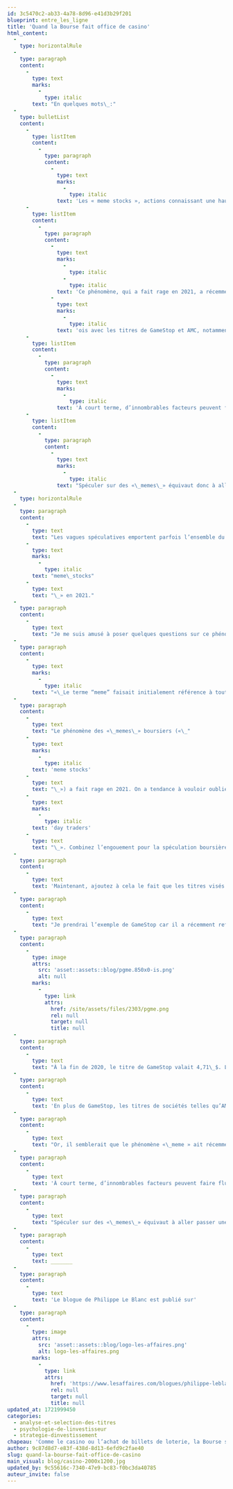 ```yaml
---
id: 3c5470c2-ab33-4a78-8d96-e41d3b29f201
blueprint: entre_les_ligne
title: 'Quand la Bourse fait office de casino'
html_content:
  -
    type: horizontalRule
  -
    type: paragraph
    content:
      -
        type: text
        marks:
          -
            type: italic
        text: "En quelques mots\_:"
  -
    type: bulletList
    content:
      -
        type: listItem
        content:
          -
            type: paragraph
            content:
              -
                type: text
                marks:
                  -
                    type: italic
                text: 'Les « meme stocks », actions connaissant une hausse rapide de leur prix et de leur volume de transactions, sont largement influencés par les communautés Internet et les réseaux sociaux plutôt que par des indicateurs financiers traditionnels.'
      -
        type: listItem
        content:
          -
            type: paragraph
            content:
              -
                type: text
                marks:
                  -
                    type: italic
                  -
                    type: italic
                text: 'Ce phénomène, qui a fait rage en 2021, a récemment refait surface, encore une f'
              -
                type: text
                marks:
                  -
                    type: italic
                text: 'ois avec les titres de GameStop et AMC, notamment.'
      -
        type: listItem
        content:
          -
            type: paragraph
            content:
              -
                type: text
                marks:
                  -
                    type: italic
                text: 'À court terme, d’innombrables facteurs peuvent faire fluctuer un titre en Bourse, parfois de manière explosive. À long terme cependant, un titre finira toujours par suivre l’évolution des bénéfices par action de cette entreprise.'
      -
        type: listItem
        content:
          -
            type: paragraph
            content:
              -
                type: text
                marks:
                  -
                    type: italic
                text: "Spéculer sur des «\_memes\_» équivaut donc à aller passer une soirée au casino, car bien qu’on puisse faire un coup d’argent rapide, à long terme, on est presque certain de perdre toute sa mise."
  -
    type: horizontalRule
  -
    type: paragraph
    content:
      -
        type: text
        text: "Les vagues spéculatives emportent parfois l’ensemble du marché boursier (fin des années 1990?), ou certains secteurs tels que le cannabis en 2018, les SPACs en 2020 et les «\_"
      -
        type: text
        marks:
          -
            type: italic
        text: "meme\_stocks"
      -
        type: text
        text: "\_» en 2021."
  -
    type: paragraph
    content:
      -
        type: text
        text: "Je me suis amusé à poser quelques questions sur ce phénomène des «\_memes » à ChatGPT et voici une partie de la réponse que j’ai obtenue. J’ai souligné quelques mots clés."
  -
    type: paragraph
    content:
      -
        type: text
        marks:
          -
            type: italic
        text: "«\_Le terme “meme” faisait initialement référence à toute idée, comportement ou style se propageant au sein d’une culture, souvent par\_imitation. Cependant, dans le contexte des “meme stocks”, il désigne des actions qui connaissent une augmentation rapide de leur prix et de leur volume de transactions, principalement\_alimentée par les communautés Internet, les tendances sur les réseaux sociaux et les forums en ligne,\_plutôt que\_par des indicateurs financiers traditionnels ou des fondamentaux.\_»"
  -
    type: paragraph
    content:
      -
        type: text
        text: "Le phénomène des «\_memes\_» boursiers («\_"
      -
        type: text
        marks:
          -
            type: italic
        text: 'meme stocks'
      -
        type: text
        text: "\_») a fait rage en 2021. On a tendance à vouloir oublier cette période de confinement liée à la COVID-19. Il reste que, à cette époque, de nombreuses personnes travaillant à la maison étaient devenues des spéculateurs boursiers, des «\_"
      -
        type: text
        marks:
          -
            type: italic
        text: 'day traders'
      -
        type: text
        text: "\_». Combinez l’engouement pour la spéculation boursière avec la popularité des réseaux sociaux, en particulier la plateforme Reddit, et vous avez le potentiel de faire exploser des titres en Bourse."
  -
    type: paragraph
    content:
      -
        type: text
        text: 'Maintenant, ajoutez à cela le fait que les titres visés sont souvent des titres largement vendus à découvert (vendre un titre à découvert consiste à vendre un titre que l’on ne possède pas dans l’espoir de le racheter plus tard à un prix moins élevé, empochant ainsi un bénéfice) et vous obtenez un cocktail potentiellement explosif.'
  -
    type: paragraph
    content:
      -
        type: text
        text: "Je prendrai l’exemple de GameStop car il a récemment refait surface en tant que titre «\_meme\_» extraordinaire. Voici comment son titre s’est comporté en 2021 alors que la folie des titres «\_meme\_» a fait rage\_:"
  -
    type: paragraph
    content:
      -
        type: image
        attrs:
          src: 'asset::assets::blog/pgme.850x0-is.png'
          alt: null
        marks:
          -
            type: link
            attrs:
              href: /site/assets/files/2303/pgme.png
              rel: null
              target: null
              title: null
  -
    type: paragraph
    content:
      -
        type: text
        text: "À la fin de 2020, le titre de GameStop valait 4,71\_$. Le 25 janvier 2021, soit 25 jours plus tard, il atteignait un sommet de 120,75\_$! Pourtant, comme l’indique ChatGPT, cette hausse fulgurante n’était fondée sur aucune base fondamentale."
  -
    type: paragraph
    content:
      -
        type: text
        text: 'En plus de GameStop, les titres de sociétés telles qu’AMC, Blackberry, Nokia et Bed Bath & Beyond (cette dernière a essentiellement fait faillite en 2023) ont aussi été la proie d’une grande vague de spéculation en 2021. Dans chaque cas, on parle de sociétés pratiquement moribondes dont les perspectives sont peu reluisantes et les titres largement vendus à découvert.'
  -
    type: paragraph
    content:
      -
        type: text
        text: "Or, il semblerait que le phénomène «\_meme » ait récemment refait surface. En effet, le 13 mai dernier, le titre s’est apprécié de 74\_% pour clore la journée à 30,45 $. Le lendemain, le titre a connu une hausse maximale de 113\_% à son haut de la journée (64,83\_$). De son côté, le titre d’AMC s’est apprécié de 78\_% au cours de la journée du 13 mai, en plus d’atteindre une hausse maximale de 129\_% le 14 mai. Apparemment, cette frénésie a été lancée par quelques messages publiés sur X par M. Keith Gill, celui-là même qui avait attiré l’attention du monde sur GameStop en 2021."
  -
    type: paragraph
    content:
      -
        type: text
        text: 'À court terme, d’innombrables facteurs peuvent faire fluctuer un titre en Bourse, parfois de manière explosive. À long terme cependant, un titre finira toujours par suivre l’évolution des bénéfices par action de cette entreprise.'
  -
    type: paragraph
    content:
      -
        type: text
        text: "Spéculer sur des «\_memes\_» équivaut à aller passer une soirée au casino. Dans les deux cas, on peut faire un coup d’argent rapide. Mais à la longue, on est presque certain de perdre toute sa mise. Personnellement, même si je me fais un point d’honneur de ne jamais mettre les pieds dans un casino, je préfèrerais le casino à la spéculation sur un titre «\_meme\_». Au moins, on court la chance d’y obtenir une ou deux consommations gratuites."
  -
    type: paragraph
    content:
      -
        type: text
        text: _______
  -
    type: paragraph
    content:
      -
        type: text
        text: 'Le blogue de Philippe Le Blanc est publié sur'
  -
    type: paragraph
    content:
      -
        type: image
        attrs:
          src: 'asset::assets::blog/logo-les-affaires.png'
          alt: logo-les-affaires.png
        marks:
          -
            type: link
            attrs:
              href: 'https://www.lesaffaires.com/blogues/philippe-leblanc/quand-la-bourse-fait-office-de-casino/650053'
              rel: null
              target: null
              title: null
updated_at: 1721999450
categories:
  - analyse-et-selection-des-titres
  - psychologie-de-linvestisseur
  - strategie-dinvestissement
chapeau: 'Comme le casino ou l’achat de billets de loterie, la Bourse sert régulièrement de plateforme spéculative pour faire un coup d’argent rapide, sans trop avoir à faire d’efforts.'
author: 9c87d8d7-e83f-438d-8d13-6efd9c2fae40
slug: quand-la-bourse-fait-office-de-casino
main_visual: blog/casino-2000x1200.jpg
updated_by: 9c55616c-7340-47e9-bc83-f0bc3da40785
auteur_invite: false
---
```

